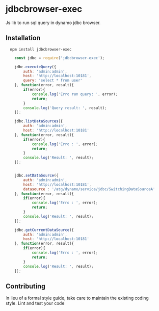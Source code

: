 jdbcbrowser-exec
=========

Js lib to run sql query in dynamo jdbc browser.

## Installation
```
  npm install jdbcbrowser-exec
```

```javascript
    const jdbc = require('jdbcbrowser-exec');

    jdbc.executeQuery({
        auth: 'admin:admin',
        host: 'http://localhost:10181',
        query: 'select * from user'    
    }, function(error, result){
        if(error){
            console.log('Erro run query: ', error);
            return;
        }
        console.log('Query result: ', result);
    });

    jdbc.listDataSources({
        auth: 'admin:admin',
        host: 'http://localhost:10181'
    }, function(error, result){
        if(error){
            console.log('Erro : ', error);
            return;
        }
        console.log('Result: ', result);
    });


    jdbc.setDataSource({
        auth: 'admin:admin',
        host: 'http://localhost:10181', 
        datasource : '/atg/dynamo/service/jdbc/SwitchingDataSourceA'
    }, function(error, result){
        if(error){
            console.log('Erro : ', error);
            return;
        }
        console.log('Result: ', result);
    });

    jdbc.getCurrentDataSource({
        auth: 'admin:admin',
        host: 'http://localhost:10181'
    }, function(error, result){
        if(error){
            console.log('Erro : ', error);
            return;
        }
        console.log('Result: ', result);
    });

```

## Contributing

In lieu of a formal style guide, take care to maintain the existing coding style. Lint and test your code